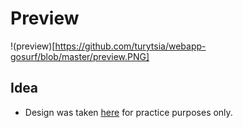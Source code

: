 # Preview

!(preview)[https://github.com/turytsia/webapp-gosurf/blob/master/preview.PNG]

## Idea
- Design was taken [here](preview.PNG)
for practice purposes only.



